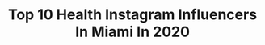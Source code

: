 ---
title: Top 10 Health Instagram Influencers In Miami In 2020
description: >-
  Find top health Instagram influencers in Miami in 2020. Most popular hashtags: #miami #fitness #health #quarantine.
platform: Instagram
profiles:
  - username: "daniduqued"
    fullname: >-
      Daniella Duque- Angel
    location: "United States"
    followers: 50284
    engagement: 266
    commentsToLikes: 0.169130
    id: ck134ck56vs9a0i19zo5eqpdt
    verified: false
    hashtags: "#lifestyle, #albionfit, #robinsharma, #biktmore"
  - username: "misssamanthadrew"
    fullname: >-
      𝚂𝚊𝚖𝚖𝚒𝚎 ♓️
    location: "United States"
    followers: 18344
    engagement: 338
    commentsToLikes: 0.039335
    id: ck5cfosfund1k0i11gi8yi693
    verified: false
    hashtags: "#aesthetic, #exumas, #stbarthstyle, #wilhelminamiami"
  - username: "mina_ink"
    fullname: >-
      Corina Curatola
    location: "United States"
    followers: 35998
    engagement: 658
    commentsToLikes: 0.023789
    id: ck5zwk3lc69gd0i14dndclsaw
    verified: false
    hashtags: "#alpha, #battlesscars, #alphaproject, #alphabootcamp"
  - username: "gor_jess13"
    fullname: >-
      𝓙𝓮𝓼𝓼| ☤🇭🇹
    location: "United States"
    followers: 13405
    engagement: 924
    commentsToLikes: 0.106326
    id: ck0txjgv7jeec0i19lv0dqqql
    verified: false
    hashtags: "#weekendvibes, #prettygirls, #aries, #blackgirlmagic"
  - username: "abbydonahe"
    fullname: >-
      abby 🌞
    location: "United States"
    followers: 6891
    engagement: 911
    commentsToLikes: 0.031420
    id: ck6ty4u0r1or30j71p9utoivc
    verified: false
    hashtags: "#fit, #gym, #health, #fitspo"
  - username: "alexanderriverapr"
    fullname: >-
      ALEXANDER RIVERA
    location: "United States"
    followers: 11157
    engagement: 443
    commentsToLikes: 0.028670
    id: ck602nyfbi7rj0i14ksbx2881
    verified: false
    hashtags: "#instatravelling, #men, #trip, #spring"
  - username: "butterballdagolden"
    fullname: >-
      BUTTERBALL | Golden Retriever
    location: "United States"
    followers: 10738
    engagement: 238
    commentsToLikes: 0.306920
    id: ck0ub1twedjft0i19n7ycuatb
    verified: false
    hashtags: "#monday, #sleep, #leapday2020, #teacher"
  - username: "sanjamarinkovicofficial"
    fullname: >-
      Sanja Marinkovic
    location: "United States"
    followers: 136519
    engagement: 175
    commentsToLikes: 0.028513
    id: ck6u348ejvm140j71irrpy6jv
    verified: false
    hashtags: "#knjizevnica, #sing, #tetka, #ekskluzivno"
  - username: "tonyandersontv"
    fullname: >-
      Tony Anderson
    location: "United States"
    followers: 17871
    engagement: 344
    commentsToLikes: 0.166137
    id: ck6tt2dab879e0j71v0pgl9vw
    verified: false
    hashtags: "#superbowl, #mahomes, #jayz, #mamba"
  - username: "originellie"
    fullname: >-
      Nellie Bethel
    location: "United States"
    followers: 17073
    engagement: 399
    commentsToLikes: 0.059379
    id: ck5casht3e1fz0i11ggi2yxpp
    verified: false
    hashtags: "#thisishome, #community, #curbtheanxiety, #jloandshakira"
---